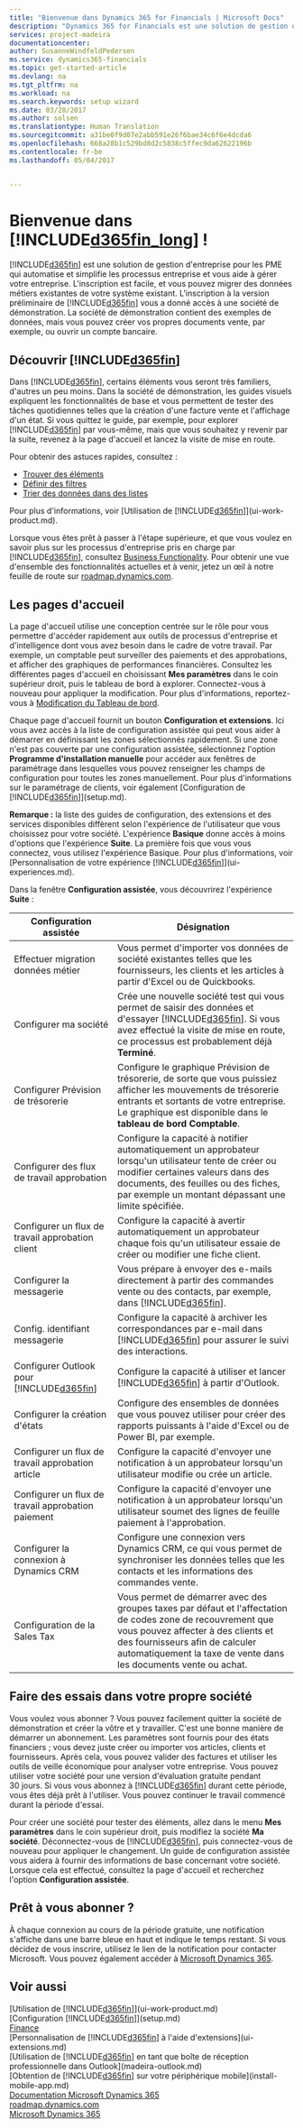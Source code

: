 ```yaml
---
title: "Bienvenue dans Dynamics 365 for Financials | Microsoft Docs"
description: "Dynamics 365 for Financials est une solution de gestion d&quot;entreprise pour les PME qui automatise et simplifie les processus entreprise et vous aide à gérer votre entreprise. L&quot;inscription est facile, et vous pouvez migrer des données métiers existantes de votre système existant."
services: project-madeira
documentationcenter: 
author: SusanneWindfeldPedersen
ms.service: dynamics365-financials
ms.topic: get-started-article
ms.devlang: na
ms.tgt_pltfrm: na
ms.workload: na
ms.search.keywords: setup wizard
ms.date: 03/28/2017
ms.author: solsen
ms.translationtype: Human Translation
ms.sourcegitcommit: a31be0f9d07e2abb591e26f6bae34c6f6e4dcda6
ms.openlocfilehash: 668a28b1c529bd8d2c5838c5ffec9da62622196b
ms.contentlocale: fr-be
ms.lasthandoff: 05/04/2017


---
```

# <a name="welcome-to-included365finlongincludesd365finlongmdmd"></a>Bienvenue dans [!INCLUDE[d365fin_long](includes/d365fin_long_md.md)] !
[!INCLUDE[d365fin](includes/d365fin_md.md)] est une solution de gestion d'entreprise pour les PME qui automatise et simplifie les processus entreprise et vous aide à gérer votre entreprise. L'inscription est facile, et vous pouvez migrer des données métiers existantes de votre système existant.
L'inscription à la version préliminaire de [!INCLUDE[d365fin](includes/d365fin_md.md)] vous a donné accès à une société de démonstration. La société de démonstration contient des exemples de données, mais vous pouvez créer vos propres documents vente, par exemple, ou ouvrir un compte bancaire.  

## <a name="get-to-know-included365finincludesd365finmdmd"></a>Découvrir [!INCLUDE[d365fin](includes/d365fin_md.md)]
Dans [!INCLUDE[d365fin](includes/d365fin_md.md)], certains éléments vous seront très familiers, d'autres un peu moins. Dans la société de démonstration, les guides visuels expliquent les fonctionnalités de base et vous permettent de tester des tâches quotidiennes telles que la création d'une facture vente et l'affichage d'un état. Si vous quittez le guide, par exemple, pour explorer [!INCLUDE[d365fin](includes/d365fin_md.md)] par vous-même, mais que vous souhaitez y revenir par la suite, revenez à la page d'accueil et lancez la visite de mise en route.  

Pour obtenir des astuces rapides, consultez :  

* [Trouver des éléments](ui-search.md)  
* [Définir des filtres](ui-enter-criteria-filters.md)  
* [Trier des données dans des listes](ui-sorting.md)  

Pour plus d'informations, voir [Utilisation de [!INCLUDE[d365fin](includes/d365fin_md.md)]](ui-work-product.md).  

Lorsque vous êtes prêt à passer à l'étape supérieure, et que vous voulez en savoir plus sur les processus d'entreprise pris en charge par [!INCLUDE[d365fin](includes/d365fin_md.md)], consultez [Business Functionality](madeira-business-functionality.md). Pour obtenir une vue d'ensemble des fonctionnalités actuelles et à venir, jetez un œil à notre feuille de route sur [roadmap.dynamics.com](https://roadmap.dynamics.com/#edition=1#application=a56e2c12-2a92-e611-80dc-c4346bac0910#status=3a708a86-ae97-e611-80df-c4346baceb68).  

## <a name="the-home-pages"></a>Les pages d'accueil
La page d'accueil utilise une conception centrée sur le rôle pour vous permettre d'accéder rapidement aux outils de processus d'entreprise et d'intelligence dont vous avez besoin dans le cadre de votre travail. Par exemple, un comptable peut surveiller des paiements et des approbations, et afficher des graphiques de performances financières. Consultez les différentes pages d'accueil en choisissant **Mes paramètres** dans le coin supérieur droit, puis le tableau de bord à explorer. Connectez-vous à nouveau pour appliquer la modification. Pour plus d'informations, reportez-vous à [Modification du Tableau de bord](change-role.md).  

Chaque page d'accueil fournit un bouton **Configuration et extensions**. Ici vous avez accès à la liste de configuration assistée qui peut vous aider à démarrer en définissant les zones sélectionnés rapidement. Si une zone n'est pas couverte par une configuration assistée, sélectionnez l'option **Programme d'installation manuelle** pour accéder aux fenêtres de paramétrage dans lesquelles vous pouvez renseigner les champs de configuration pour toutes les zones manuellement. Pour plus d'informations sur le paramétrage de clients, voir également [Configuration de [!INCLUDE[d365fin](includes/d365fin_md.md)]](setup.md).  

**Remarque :** la liste des guides de configuration, des extensions et des services disponibles diffèrent selon l'expérience de l'utilisateur que vous choisissez pour votre société. L'expérience **Basique** donne accès à moins d'options que l'expérience **Suite**. La première fois que vous vous connectez, vous utilisez l'expérience Basique. Pour plus d'informations, voir [Personnalisation de votre expérience [!INCLUDE[d365fin](includes/d365fin_md.md)]](ui-experiences.md).  

Dans la fenêtre **Configuration assistée**, vous découvrirez l'expérience  **Suite** :

| Configuration assistée | Désignation |
| --- | --- |
| Effectuer migration données métier |Vous permet d'importer vos données de société existantes telles que les fournisseurs, les clients et les articles à partir d'Excel ou de Quickbooks. |
| Configurer ma société |Crée une nouvelle société test qui vous permet de saisir des données et d'essayer [!INCLUDE[d365fin](includes/d365fin_md.md)]. Si vous avez effectué la visite de mise en route, ce processus est probablement déjà **Terminé**. |
| Configurer Prévision de trésorerie |Configure le graphique Prévision de trésorerie, de sorte que vous puissiez afficher les mouvements de trésorerie entrants et sortants de votre entreprise. Le graphique est disponible dans le **tableau de bord Comptable**. |
| Configurer des flux de travail approbation |Configure la capacité à notifier automatiquement un approbateur lorsqu'un utilisateur tente de créer ou modifier certaines valeurs dans des documents, des feuilles ou des fiches, par exemple un montant dépassant une limite spécifiée. |
| Configurer un flux de travail approbation client |Configure la capacité à avertir automatiquement un approbateur chaque fois qu'un utilisateur essaie de créer ou modifier une fiche client. |
| Configurer la messagerie |Vous prépare à envoyer des e-mails directement à partir des commandes vente ou des contacts, par exemple, dans [!INCLUDE[d365fin](includes/d365fin_md.md)]. |
| Config. identifiant messagerie |Configure la capacité à archiver les correspondances par e-mail dans [!INCLUDE[d365fin](includes/d365fin_md.md)] pour assurer le suivi des interactions. |
| Configurer Outlook pour [!INCLUDE[d365fin](includes/d365fin_md.md)] |Configure la capacité à utiliser et lancer [!INCLUDE[d365fin](includes/d365fin_md.md)] à partir d'Outlook. |
| Configurer la création d'états |Configure des ensembles de données que vous pouvez utiliser pour créer des rapports puissants à l'aide d'Excel ou de Power BI, par exemple. |
| Configurer un flux de travail approbation article |Configure la capacité d'envoyer une notification à un approbateur lorsqu'un utilisateur modifie ou crée un article. |
| Configurer un flux de travail approbation paiement |Configure la capacité d'envoyer une notification à un approbateur lorsqu'un utilisateur soumet des lignes de feuille paiement à l'approbation. |
| Configurer la connexion à Dynamics CRM |Configure une connexion vers Dynamics CRM, ce qui vous permet de synchroniser les données telles que les contacts et les informations des commandes vente. |
| Configuration de la Sales Tax |Vous permet de démarrer avec des groupes taxes par défaut et l'affectation de codes zone de recouvrement que vous pouvez affecter à des clients et des fournisseurs afin de calculer automatiquement la taxe de vente dans les documents vente ou achat. |

## <a name="trying-things-out-in-your-own-company"></a>Faire des essais dans votre propre société
Vous voulez vous abonner ? Vous pouvez facilement quitter la société de démonstration et créer la vôtre et y travailler. C'est une bonne manière de démarrer un abonnement. Les paramètres sont fournis pour des états financiers ; vous devez juste créer ou importer vos articles, clients et fournisseurs. Après cela, vous pouvez valider des factures et utiliser les outils de veille économique pour analyser votre entreprise. Vous pouvez utiliser votre société pour une version d'évaluation gratuite pendant 30 jours. Si vous vous abonnez à [!INCLUDE[d365fin](includes/d365fin_md.md)] durant cette période, vous êtes déjà prêt à l'utiliser. Vous pouvez continuer le travail commencé durant la période d'essai.  

Pour créer une société pour tester des éléments, allez dans le menu **Mes paramètres** dans le coin supérieur droit, puis modifiez la société **Ma société**. Déconnectez-vous de [!INCLUDE[d365fin](includes/d365fin_md.md)], puis connectez-vous de nouveau pour appliquer le changement. Un guide de configuration assistée vous aidera à fournir des informations de base concernant votre société. Lorsque cela est effectué, consultez la page d'accueil et recherchez l'option **Configuration assistée**.  

## <a name="ready-to-subscribe"></a>Prêt à vous abonner ?
À chaque connexion au cours de la période gratuite, une notification s'affiche dans une barre bleue en haut et indique le temps restant. Si vous décidez de vous inscrire, utilisez le lien de la notification pour contacter Microsoft. Vous pouvez également accéder à [Microsoft Dynamics 365](https://go.microsoft.com/fwlink/?linkid=828707).

## <a name="see-also"></a>Voir aussi
[Utilisation de [!INCLUDE[d365fin](includes/d365fin_md.md)]](ui-work-product.md)  
[Configuration [!INCLUDE[d365fin](includes/d365fin_md.md)]](setup.md)  
[Finance](finance.md)  
[Personnalisation de [!INCLUDE[d365fin](includes/d365fin_md.md)] à l'aide d'extensions](ui-extensions.md)  
[Utilisation de [!INCLUDE[d365fin](includes/d365fin_md.md)] en tant que boîte de réception professionnelle dans Outlook](madeira-outlook.md)  
[Obtention de [!INCLUDE[d365fin](includes/d365fin_md.md)] sur votre périphérique mobile](install-mobile-app.md)  
[Documentation Microsoft Dynamics 365](https://docs.microsoft.com/en-us/dynamics365/#pivot=solutions&panel=solutions_financials)  
[roadmap.dynamics.com](https://roadmap.dynamics.com/#edition=1#application=a56e2c12-2a92-e611-80dc-c4346bac0910#status=3a708a86-ae97-e611-80df-c4346baceb68)  
[Microsoft Dynamics 365](https://go.microsoft.com/fwlink/?linkid=828707)  

